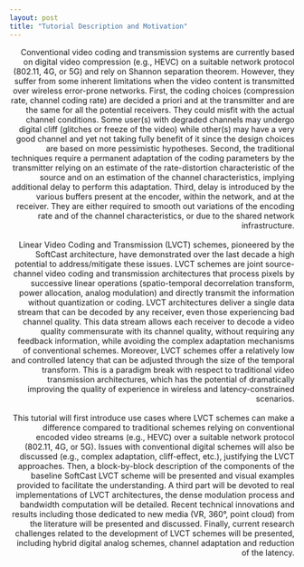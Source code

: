 ```yaml
---
layout: post
title: "Tutorial Description and Motivation"
---
```


<div style="text-align: right"> 
Conventional video coding and transmission systems are currently based on digital video compression (e.g., HEVC) on a suitable network protocol (802.11, 4G, or 5G) and rely on Shannon separation theorem. However, they suffer from some inherent limitations when the video content is transmitted over wireless error-prone networks. First, the coding choices (compression rate, channel coding rate) are decided a priori and at the transmitter and are the same for all the potential receivers. They could misfit with the actual channel conditions. Some user(s) with degraded channels may undergo digital cliff (glitches or freeze of the video) while other(s) may have a very good channel and yet not taking fully benefit of it since the design choices are based on more pessimistic hypotheses. Second, the traditional techniques require a permanent adaptation of the coding parameters by the transmitter relying on an estimate of the rate-distortion characteristic of the source and on an estimation of the channel characteristics, implying additional delay to perform this adaptation. Third, delay is introduced by the various buffers present at the encoder, within the network, and at the receiver. They are either required to smooth out variations of the encoding rate and of the channel characteristics, or due to the shared network infrastructure.<br>
<br>
Linear Video Coding and Transmission (LVCT) schemes, pioneered by the SoftCast architecture, have demonstrated over the last decade a high potential to address/mitigate these issues. LVCT schemes are joint source-channel video coding and transmission architectures that process pixels by successive linear operations (spatio-temporal decorrelation transform, power allocation, analog modulation) and directly transmit the information without quantization or coding. LVCT architectures deliver a single data stream that can be decoded by any receiver, even those experiencing bad channel quality. This data stream allows each receiver to decode a video quality commensurate with its channel quality, without requiring any feedback information, while avoiding the complex adaptation mechanisms of conventional schemes. Moreover, LVCT schemes offer a relatively low and controlled latency that can be adjusted through the size of the temporal transform. This is a paradigm break with respect to traditional video transmission architectures, which has the potential of dramatically improving the quality of experience in wireless and latency-constrained scenarios.<br>
<br>
This tutorial will first introduce use cases where LVCT schemes can make a difference compared to traditional schemes relying on conventional encoded video streams (e.g., HEVC) over a suitable network protocol (802.11, 4G, or 5G). Issues with conventional digital schemes will also be discussed (e.g., complex adaptation, cliff-effect, etc.), justifying the LVCT approaches. Then, a block-by-block description of the components of the baseline SoftCast LVCT scheme will be presented and visual examples provided to facilitate the understanding. A third part will be devoted to real implementations of LVCT architectures, the dense modulation process and bandwidth computation will be detailed. Recent technical innovations and results including those dedicated to new media (VR, 360°, point cloud) from the literature will be presented and discussed. Finally, current research challenges related to the development of LVCT schemes will be presented, including hybrid digital analog schemes, channel adaptation and reduction of the latency.
  
</div>
